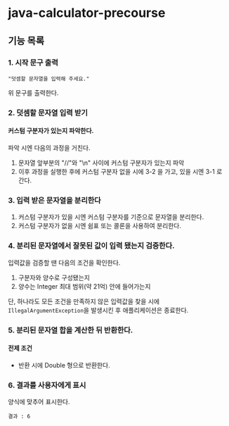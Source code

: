# java-calculator-precourse
## 기능 목록
### 1. 시작 문구 출력
````
"덧셈할 문자열을 입력해 주세요."
````
위 문구를 출력한다.
### 2. 덧셈할 문자열 입력 받기
#### 커스텀 구분자가 있는지 파악한다.  
파악 시엔 다음의 과정을 거친다.
1. 문자열 앞부분의 "//"와 "\n" 사이에 커스텀 구분자가 있는지 파악
2. 이후 과정을 실행한 후에 커스텀 구분자 없을 시에 3-2 을 가고, 있을 시엔 3-1 로 간다.
### 3. 입력 받은 문자열을 분리한다

1. 커스텀 구분자가 있을 시엔 커스텀 구분자를 기준으로 문자열을 분리한다.
2. 커스텀 구분자가 없을 시엔 쉼표 또는 콜론을 사용하여 분리한다.
### 4. 분리된 문자열에서 잘못된 값이 입력 됐는지 검증한다.
입력값을 검증할 땐 다음의 조건을 확인한다.
1. 구분자와 양수로 구성됐는지
2. 양수는 Integer 최대 범위(약 21억) 안에 들어가는지

단, 하나라도 모든 조건을 만족하지 않은 입력값을 찾을 시에 `IllegalArgumentException`을 발생시킨 후 애플리케이션은 종료한다.  

### 5. 분리된 문자열 합을 계산한 뒤 반환한다.
#### 전제 조건
- 반환 시에 Double 형으로 반환한다.
### 6. 결과를 사용자에게 표시
양식에 맞추어 표시한다.
````
결과 : 6
````
